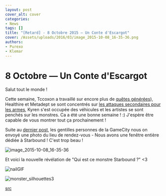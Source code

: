 ```yaml
---
layout: post
cover_alt: cover
categories:
- News
tags: []
title: "[Retard] - 8 Octobre 2015 — Un Conte d'Escargot"
cover: /Assets/uploads/2016/03/image_2015-10-08_16-35-36.png
authors:
- Purexo
- Klemar
---
```

# 8 Octobre — Un Conte d'Escargot

Salut tout le monde !

Cette semaine, Tccoxon a travaillé sur encore plus de [quêtes générées](http://playstarbound.com/30th-september-intimidating-your-colonists/)), Healthire et Metadept se sont concentrés sur [les attaques secondaires pour les armes](http://playstarbound.com/23rd-september-one-winged-apex/), Kyren s'est occupée des véhicules et les artistes se sont penchés sur les monstres. Ca a été une bonne semaine ! :) J'espère être capable de vous montrer tout ça prochainement !

Suite au [dernier post](http://playstarbound.com/7th-october-operation-colonisation-at-gamecity/), les gentilles personnes de la GameCity nous on envoyé une photo du lieu de rendez-vous - Nous avons une fenêtre entière dédiée à Starbound ! C'est trop beau !

![image_2015-10-08_16-35-36]({{site.asset_path.uploads}}/2016/03/image_2015-10-08_16-35-36.png)

Et voici la nouvelle révélation de "Qui est ce monstre Starbound ?" <3

![nailGIF]({{site.asset_path.uploads}}/2016/03/nailGIF.gif)

![monster_silhouettes3]({{site.asset_path.uploads}}/2016/03/monster_silhouettes3.png)

[src](http://playstarbound.com/8th-october-a-snail-tale/)
